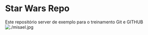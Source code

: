 # Star Wars Repo

Este repositório server de exemplo para o treinamento Git e GITHUB
![./misael.jpg](MISAHELL) 

